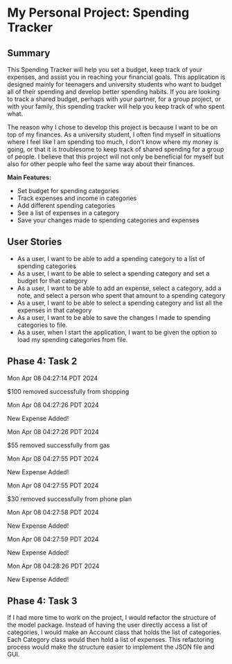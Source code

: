 # My Personal Project: Spending Tracker

## Summary
This Spending Tracker will help you set a budget, keep track of your expenses, and assist you in reaching your
financial goals.
This application is designed mainly for teenagers and university students who want to budget all of their spending 
and develop better spending habits.
If you are looking to track a shared budget, perhaps with your partner, for a group project, or with your family, 
this spending tracker will help you keep track of who spent what.

The reason why I chose to develop this project is because I want to be on top of my finances. 
As a university student, I often find myself in situations where I feel like I am spending too much, 
I don't know where my money is going, or that it is troublesome to keep track of shared spending for a group of people.
I believe that this project will not only be beneficial for myself but also for other people who 
feel the same way about their finances.


**Main Features:**
- Set budget for spending categories
- Track expenses and income in categories
- Add different spending categories
- See a list of expenses in a category
- Save your changes made to spending categories and expenses

## User Stories
- As a user, I want to be able to add a spending category to a list of spending categories
- As a user, I want to be able to select a spending category and set a budget for that category
- As a user, I want to be able to add an expense, select a category, add a note,
and select a person who spent that amount to a spending category
- As a user, I want to be able to select a spending category and list all the expenses in that category
- As a user, I want to be able to save the changes I made to spending categories to file.
- As a user, when I start the application, I want to be given the option to load my spending categories from file.

## Phase 4: Task 2
Mon Apr 08 04:27:14 PDT 2024

$100 removed successfully from shopping

Mon Apr 08 04:27:26 PDT 2024

New Expense Added!

Mon Apr 08 04:27:26 PDT 2024

$55 removed successfully from gas

Mon Apr 08 04:27:55 PDT 2024

New Expense Added!

Mon Apr 08 04:27:55 PDT 2024

$30 removed successfully from phone plan

Mon Apr 08 04:27:58 PDT 2024

New Expense Added!

Mon Apr 08 04:27:59 PDT 2024

New Expense Added!

Mon Apr 08 04:28:26 PDT 2024

New Expense Added!



## Phase 4: Task 3
If I had more time to work on the project, I would refactor the structure of the model package. Instead of having
the user directly access a list of categories, I would make an Account class that holds the list of categories.
Each Category class would then hold a list of expenses. This refactoring process would make the structure easier to
implement the JSON file and GUI.
